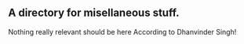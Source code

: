 ## A directory for misellaneous stuff. 
Nothing really relevant should be here According to Dhanvinder Singh!
